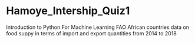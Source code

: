 # Hamoye_Intership_Quiz1
Introduction to Python For Machine Learning
FAO African countries data on food suppy in terms of import and export quantities from 2014 to 2018
